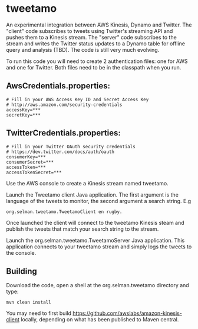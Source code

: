 tweetamo
========

An experimental integration between AWS Kinesis, Dynamo and Twitter. The "client" code subscribes to tweets using Twitter's streaming API and pushes them to a Kinesis stream. The "server" code subscribes to the stream and writes the Twitter status updates to a Dynamo table for offline query and analysis (TBD). The code is still very much evolving.

To run this code you will need to create 2 authentication files: one for AWS and one for Twitter. Both files need to be in the classpath when you run.

AwsCredentials.properties:
--------------------------
    # Fill in your AWS Access Key ID and Secret Access Key
    # http://aws.amazon.com/security-credentials
    accessKey=***
    secretKey=***

TwitterCredentials.properties:
------------------------------
    # Fill in your Twitter OAuth security credentials
    # https://dev.twitter.com/docs/auth/oauth
    consumerKey=***
    consumerSecret=***
    accessToken=***
    accessTokenSecret=***

Use the AWS console to create a Kinesis stream named tweetamo.

Launch the Tweetamo client Java application. The first argument is the language of the tweets to monitor, the second argument a search string. E.g 

    org.selman.tweetamo.TweetamoClient en rugby. 
    
Once launched the client will connect to the tweetamo Kinesis steam and publish the tweets that match your search string to the stream.

Launch the org.selman.tweetamo.TweetamoServer Java application. This application connects to your tweetamo stream and simply logs the tweets to the console.

Building
--------

Download the code, open a shell at the org.selman.tweetamo directory and type:

    mvn clean install
    
You may need to first build https://github.com/awslabs/amazon-kinesis-client locally, depending on what has been published to Maven central.
